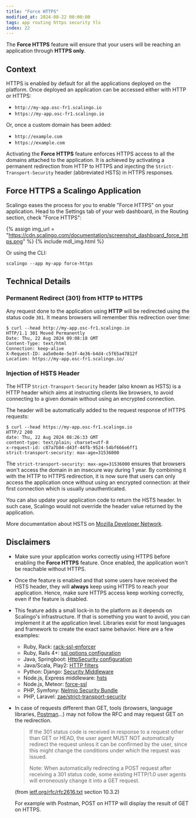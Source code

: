 ```yaml
---
title: "Force HTTPS"
modified_at: 2024-08-22 00:00:00
tags: app routing https security tls
index: 22
---
```


The **Force HTTPS** feature will ensure that your users will be reaching an
application through **HTTPS only**.

## Context

HTTPS is enabled by default for all the applications deployed on the platform.
Once deployed an application can be accessed either with HTTP or HTTPS:

* `http://my-app.osc-fr1.scalingo.io`
* `https://my-app.osc-fr1.scalingo.io`

Or, once a custom domain has been added:

* `http://example.com`
* `https://example.com`

Activating the **Force HTTPS** feature enforces HTTPS access to all the domains
attached to the application. It is achieved by activating a permanent
redirection from HTTP to HTTPS and injecting the `Strict-Transport-Security` header (abbreviated HSTS) in HTTPS responses.

## Force HTTPS a Scalingo Application

Scalingo eases the process for you to enable "Force HTTPS" on your application.
Head to the Settings tab of your web dashboard, in the Routing section, check "Force HTTPS":

{% assign img_url = "https://cdn.scalingo.com/documentation/screenshot_dashboard_force_https.png" %}
{% include mdl_img.html %}

Or using the CLI:

```
scalingo --app my-app force-https
```

## Technical Details

### Permanent Redirect (301) from HTTP to HTTPS

Any request done to the application using **HTTP** will be redirected
using the status code `301`. It means browsers will remember this redirection
over time:

```console
$ curl --head http://my-app.osc-fr1.scalingo.io
HTTP/1.1 301 Moved Permanently
Date: Thu, 22 Aug 2024 09:08:18 GMT
Content-Type: text/html
Connection: keep-alive
X-Request-ID: aa5e0e4e-5e3f-4e36-b4d4-c5f65a47812f
Location: https://my-app.osc-fr1.scalingo.io/
```

### Injection of HSTS Header

The HTTP `Strict-Transport-Security` header (also known as HSTS) is a HTTP header
which aims at instructing clients like browsers, to avoid connecting to a given
domain without using an encrypted connection.

The header will be automatically added to the request response of HTTPS requests:

```console
$ curl --head https://my-app.osc-fr1.scalingo.io
HTTP/2 200
date: Thu, 22 Aug 2024 08:26:33 GMT
content-type: text/plain; charset=utf-8
x-request-id: c87a7b84-d43f-44fb-9524-54bf666e6ff1
strict-transport-security: max-age=31536000
```

The `strict-transport-security: max-age=31536000` ensures that browsers won't
access the domain in an insecure way during 1 year. By combining it with the
HTTP to HTTPS redirection, it is now sure that users can only access the
application once without using an encrypted connection: at their first
connection which is usually unauthenticated.

You can also update your application code to return the HSTS header. In such case, Scalingo would not override the header value returned by the application.

More documentation about HSTS on [Mozilla Developer
Network](https://developer.mozilla.org/docs/S%C3%A9curit%C3%A9/HTTP_Strict_Transport_Security).

## Disclaimers

* Make sure your application works correctly using HTTPS before enabling the
  **Force HTTPS** feature. Once enabled, the application won't be reachable without HTTPS.

* Once the feature is enabled and that some users have received the HSTS header,
  they will **always** keep using HTTPS to reach your application. Hence, make sure HTTPS
  access keep working correctly, even if the feature is disabled.

* This feature adds a small lock-in to the platform as it depends on Scalingo's
  infrastructure. If that is something you want to avoid, you can  implement it
  at the application level. Libraries exist for most languages and framework to
  create the exact same behavior. Here are a few examples:
  * Ruby, Rack: [rack-ssl-enforcer](https://github.com/tobmatth/rack-ssl-enforcer)
  * Ruby, Rails 4+: [ssl options configuration](https://api.rubyonrails.org/v7.1/classes/ActionDispatch/SSL.html)
  * Java, Springboot: [HttpSecurity configuration](https://docs.spring.io/spring-security/site/docs/current/reference/html/headers.html)
  * Java/Scala, Play2: [HTTP filters](https://www.playframework.com/documentation/2.6.x/RedirectHttpsFilter)
  * Python: Django: [Security Middleware](https://docs.djangoproject.com/en/2.0/ref/middleware/#http-strict-transport-security)
  * Node.js, Express middleware: [hsts](https://github.com/helmetjs/hsts)
  * Node.js, Meteor: [force-ssl](https://atmospherejs.com/meteor/force-ssl)
  * PHP, Symfony: [Nelmio Security Bundle](https://github.com/nelmio/NelmioSecurityBundle)
  * PHP, Laravel: [zae/strict-transport-security](https://packagist.org/packages/zae/strict-transport-security)
* In case of requests different than GET, tools (browsers, language libraries, [Postman](https://www.postman.com/)...) may not follow the RFC and may request GET on the redirection.


    > If the 301 status code is received in response to a request other
    > than GET or HEAD, the user agent MUST NOT automatically redirect the
    > request unless it can be confirmed by the user, since this might
    > change the conditions under which the request was issued.
    >
    > Note: When automatically redirecting a POST request after
    > receiving a 301 status code, some existing HTTP/1.0 user agents
    > will erroneously change it into a GET request.

    (from [ietf.org/rfc/rfc2616.txt](https://www.ietf.org/rfc/rfc2616.txt) section 10.3.2)

  For example with Postman, POST on HTTP will display the result of GET on HTTPS.
